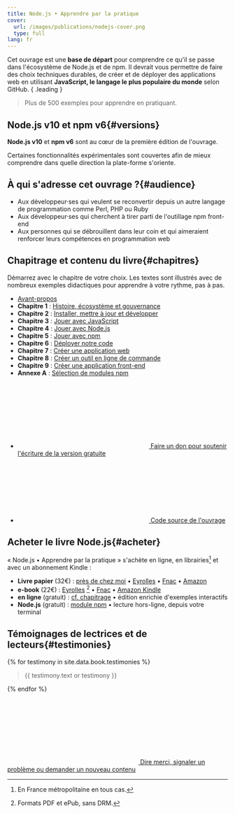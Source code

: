 ```yaml
---
title: Node.js • Apprendre par la pratique
cover:
  url: /images/publications/nodejs-cover.png
  type: full
lang: fr
---
```


Cet ouvrage est une **base de départ** pour comprendre ce qu'il se passe dans l'écosystème de Node.js et de npm. Il devrait vous permettre de faire des choix techniques durables, de créer et de déployer des applications web en utilisant **JavaScript, le langage le plus populaire du monde** selon GitHub.
{ .leading }

> Plus de 500 exemples pour apprendre en pratiquant.

## Node.js v10 et npm v6{#versions}

**Node.js v10** et **npm v6** sont au cœur de la première édition de l'ouvrage.

Certaines fonctionnalités expérimentales sont couvertes afin de mieux comprendre dans quelle direction la plate-forme s'oriente.

## À qui s'adresse cet ouvrage ?{#audience}

- Aux développeur·ses qui veulent se reconvertir depuis un autre langage de programmation comme Perl, PHP ou Ruby
- Aux développeur·ses qui cherchent à tirer parti de l'outillage npm front-end
- Aux personnes qui se débrouillent dans leur coin et qui aimeraient renforcer leurs compétences en programmation web


## Chapitrage et contenu du livre{#chapitres}

Démarrez avec le chapitre de votre choix.
Les textes sont illustrés avec de nombreux exemples didactiques pour apprendre
à votre rythme, pas à pas.

- [Avant-propos](./foreword/preamble.html)
- **Chapitre 1** : [Histoire, écosystème et gouvernance](./chapter-01/)
- **Chapitre 2** : [Installer, mettre à jour et développer](./chapter-02/)
- **Chapitre 3** : [Jouer avec JavaScript](./chapter-03/)
- **Chapitre 4** : [Jouer avec Node.js](./chapter-04/)
- **Chapitre 5** : [Jouer avec npm](./chapter-05/)
- **Chapitre 6** : [Déployer notre code](./chapter-06/)
- **Chapitre 7** : [Créer une application web](./chapter-07/)
- **Chapitre 8** : [Créer un outil en ligne de commande](./chapter-08/)
- **Chapitre 9** : [Créer une application front-end](./chapter-09/)
- **Annexe A** : [Sélection de modules npm](./appendix-a/)

<ul class="is-discrete read-more">
  <li>
    <a href="https://opencollective.com/nodebook" class="read-more">
      <svg><use xlink:href="/assets/icons.svg#donate"/></svg>
      Faire un don pour soutenir l'écriture de la version gratuite
    </a>
  </li>
  <li>
    <a href="https://github.com/oncletom/nodebook" class="read-more">
      <svg><use xlink:href="/assets/icons.svg#html-tag"/></svg>
      Code source de l'ouvrage
    </a>
  </li>
</ul>

## Acheter le livre Node.js{#acheter}

« Node.js • Apprendre par la pratique » s'achète en ligne, en librairies[^1] et avec un abonnement Kindle :

* **Livre papier** (32€) : [près de chez moi][] • [Eyrolles][eyrolles-papier] • [Fnac][fnac-papier] • [Amazon][amazon-papier]
* **e-book** (22€) : [Eyrolles][eyrolles-numerique] [^2] • [Fnac][fnac-numerique] • [Amazon Kindle][amazon-kindle]
* **en ligne** (gratuit) : [cf. chapitrage](#chapitres) • édition enrichie d'exemples interactifs
* **Node.js** (gratuit) : [module npm][npm-module] • lecture hors-ligne, depuis votre terminal

## Témoignages de lectrices et de lecteurs{#testimonies}

{% for testimony in site.data.book.testimonies %}
<blockquote>{{ testimony.text or testimony }}</blockquote>
{% endfor %}

<p>
  <a href="https://github.com/oncletom/nodebook/issues/new" class="read-more">
    <svg><use xlink:href="/assets/icons.svg#reactions"/></svg>
    Dire merci, signaler un problème ou demander un nouveau contenu
  </a>
</p>

[^1]: En France métropolitaine en tous cas.
[^2]: Formats PDF et ePub, sans DRM.

[source]: https://github.com/oncletom/nodebook
[npm-module]: https://www.npmjs.com/package/nodebook
[donate]: https://opencollective.com/nodebook
[eyrolles-papier]: https://www.eyrolles.com/Informatique/Livre/node-js-9782212139938/
[eyrolles-numerique]: https://www.eyrolles.com/Informatique/Livre/node-js-9782212139938/#achat-numerique
[fnac-papier]: https://livre.fnac.com/a7796744/T-Parisot-Node-JS
[fnac-numerique]: https://livre.fnac.com/a7796744/T-Parisot-Node-JS?NUMERICAL=Y
[amazon-papier]: https://amzn.to/2E58PEw
[amazon-kindle]: https://amzn.to/2BUbNu0
[près de chez moi]: https://www.placedeslibraires.fr/livre/9782212139938
